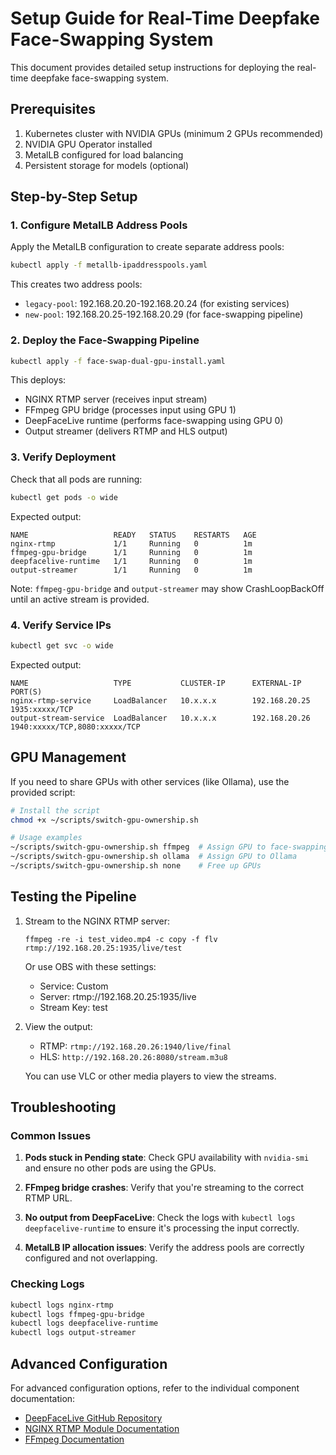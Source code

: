 # Setup Guide for Real-Time Deepfake Face-Swapping System

This document provides detailed setup instructions for deploying the real-time deepfake face-swapping system.

## Prerequisites

1. Kubernetes cluster with NVIDIA GPUs (minimum 2 GPUs recommended)
2. NVIDIA GPU Operator installed
3. MetalLB configured for load balancing
4. Persistent storage for models (optional)

## Step-by-Step Setup

### 1. Configure MetalLB Address Pools

Apply the MetalLB configuration to create separate address pools:

```bash
kubectl apply -f metallb-ipaddresspools.yaml
```

This creates two address pools:
- `legacy-pool`: 192.168.20.20-192.168.20.24 (for existing services)
- `new-pool`: 192.168.20.25-192.168.20.29 (for face-swapping pipeline)

### 2. Deploy the Face-Swapping Pipeline

```bash
kubectl apply -f face-swap-dual-gpu-install.yaml
```

This deploys:
- NGINX RTMP server (receives input stream)
- FFmpeg GPU bridge (processes input using GPU 1)
- DeepFaceLive runtime (performs face-swapping using GPU 0)
- Output streamer (delivers RTMP and HLS output)

### 3. Verify Deployment

Check that all pods are running:

```bash
kubectl get pods -o wide
```

Expected output:
```
NAME                   READY   STATUS    RESTARTS   AGE
nginx-rtmp             1/1     Running   0          1m
ffmpeg-gpu-bridge      1/1     Running   0          1m
deepfacelive-runtime   1/1     Running   0          1m
output-streamer        1/1     Running   0          1m
```

Note: `ffmpeg-gpu-bridge` and `output-streamer` may show CrashLoopBackOff until an active stream is provided.

### 4. Verify Service IPs

```bash
kubectl get svc -o wide
```

Expected output:
```
NAME                   TYPE           CLUSTER-IP      EXTERNAL-IP     PORT(S)
nginx-rtmp-service     LoadBalancer   10.x.x.x        192.168.20.25   1935:xxxxx/TCP
output-stream-service  LoadBalancer   10.x.x.x        192.168.20.26   1940:xxxxx/TCP,8080:xxxxx/TCP
```

## GPU Management

If you need to share GPUs with other services (like Ollama), use the provided script:

```bash
# Install the script
chmod +x ~/scripts/switch-gpu-ownership.sh

# Usage examples
~/scripts/switch-gpu-ownership.sh ffmpeg  # Assign GPU to face-swapping pipeline
~/scripts/switch-gpu-ownership.sh ollama  # Assign GPU to Ollama
~/scripts/switch-gpu-ownership.sh none    # Free up GPUs
```

## Testing the Pipeline

1. Stream to the NGINX RTMP server:
   ```
   ffmpeg -re -i test_video.mp4 -c copy -f flv rtmp://192.168.20.25:1935/live/test
   ```
   
   Or use OBS with these settings:
   - Service: Custom
   - Server: rtmp://192.168.20.25:1935/live
   - Stream Key: test

2. View the output:
   - RTMP: `rtmp://192.168.20.26:1940/live/final`
   - HLS: `http://192.168.20.26:8080/stream.m3u8`

   You can use VLC or other media players to view the streams.

## Troubleshooting

### Common Issues

1. **Pods stuck in Pending state**: Check GPU availability with `nvidia-smi` and ensure no other pods are using the GPUs.

2. **FFmpeg bridge crashes**: Verify that you're streaming to the correct RTMP URL.

3. **No output from DeepFaceLive**: Check the logs with `kubectl logs deepfacelive-runtime` to ensure it's processing the input correctly.

4. **MetalLB IP allocation issues**: Verify the address pools are correctly configured and not overlapping.

### Checking Logs

```bash
kubectl logs nginx-rtmp
kubectl logs ffmpeg-gpu-bridge
kubectl logs deepfacelive-runtime
kubectl logs output-streamer
```

## Advanced Configuration

For advanced configuration options, refer to the individual component documentation:

- [DeepFaceLive GitHub Repository](https://github.com/iperov/DeepFaceLive)
- [NGINX RTMP Module Documentation](https://github.com/arut/nginx-rtmp-module)
- [FFmpeg Documentation](https://ffmpeg.org/documentation.html)
